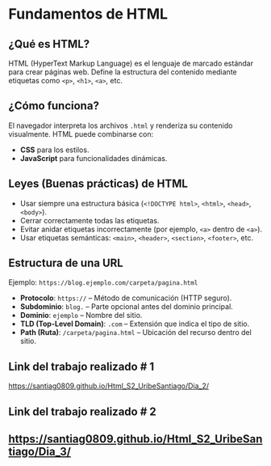 # Fundamentos de HTML

## ¿Qué es HTML?

HTML (HyperText Markup Language) es el lenguaje de marcado estándar para crear páginas web. Define la estructura del contenido mediante etiquetas como `<p>`, `<h1>`, `<a>`, etc.

## ¿Cómo funciona?

El navegador interpreta los archivos `.html` y renderiza su contenido visualmente. HTML puede combinarse con:

- **CSS** para los estilos.
- **JavaScript** para funcionalidades dinámicas.

## Leyes (Buenas prácticas) de HTML

- Usar siempre una estructura básica (`<!DOCTYPE html>`, `<html>`, `<head>`, `<body>`).
- Cerrar correctamente todas las etiquetas.
- Evitar anidar etiquetas incorrectamente (por ejemplo, `<a>` dentro de `<a>`).
- Usar etiquetas semánticas: `<main>`, `<header>`, `<section>`, `<footer>`, etc.

## Estructura de una URL

Ejemplo: `https://blog.ejemplo.com/carpeta/pagina.html`

- **Protocolo**: `https://` – Método de comunicación (HTTP seguro).
- **Subdominio**: `blog.` – Parte opcional antes del dominio principal.
- **Dominio**: `ejemplo` – Nombre del sitio.
- **TLD (Top-Level Domain)**: `.com` – Extensión que indica el tipo de sitio.
- **Path (Ruta)**: `/carpeta/pagina.html` – Ubicación del recurso dentro del sitio.

## Link del trabajo realizado # 1
https://santiag0809.github.io/Html_S2_UribeSantiago/Dia_2/
## Link del trabajo realizado # 2 
https://santiag0809.github.io/Html_S2_UribeSantiago/Dia_3/
---
